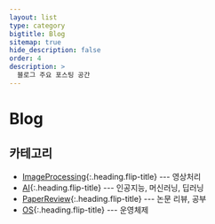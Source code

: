 ```yaml
---
layout: list
type: category
bigtitle: Blog
sitemap: true
hide_description: false
order: 4
description: >
  블로그 주요 포스팅 공간
---
```


# Blog

## 카테고리

* [ImageProcessing]{:.heading.flip-title} --- 영상처리
* [AI]{:.heading.flip-title} --- 인공지능, 머신러닝, 딥러닝
* [PaperReview]{:.heading.flip-title} --- 논문 리뷰, 공부
* [OS]{:.heading.flip-title} --- 운영체제

[ImageProcessing]: /imageprocessing/
[AI]: /ai/
[PaperReview]: /paperreview/
[OS]: /os/
